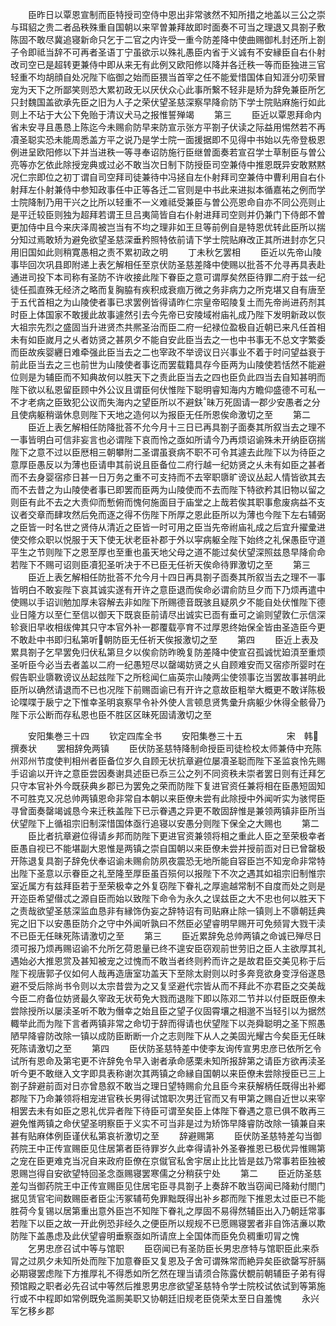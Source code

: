 <!-- { "loadSidebar": true } -->
　　臣昨日以覃恩宣制而臣特授司空侍中恩出非常骇然不知所措之地盖以三公之崇与珥貂之贵二者品秩殊重自国朝以来罕曽兼拜故即时面奏不可当之理退又具劄子敷陈固不敢尽冀追寝新命只乞于二官之内许受一重今防差降中使曲赐御札封还所上劄子令即祗当辞不可再者圣语丁宁虽欲示以殊礼愚臣内省于义诚有不安縁臣自右仆射改司空已是超转更兼侍中即从来无有此例又欧阳修以降并各迁秩一等而臣独进三官轻重不均胡顔自处况陛下临御之始而臣猥当首宰之任不能爱惜国体自知涯分叨荣冒宠为天下之所鄙笑则恐大累初政无以厌伏众心此事所繋不轻非是矫为辞免兼臣所乞只封魏国盖欲承先臣之旧为人子之荣伏望圣慈深察早降俞防下学士院贴麻施行如此则上不玷于大公下免贻于清议犬马之报惟誓殚竭
　　第三
　　臣近以覃恩拜命内省未安寻且愚恳上陈迄今未赐俞防早来防宣示张方平劄子伏读之际益用惕然若不再凟圣聪实恐未能周悉盖方平之说乃是学士院一面援据即不见得中书始以先帝登极恩例进呈欧阳修以下并当进秩一等寻奉诏防施行臣继曽面奏若宣召学士草制臣与曽公亮等亦乞依此除授宠典或过必不敢当次日制下防授臣司空兼侍中推恩既异安敢黙黙况仁宗即位之初丁谓自司空拜司徒兼待中冯拯自左仆射拜司空兼侍中曹利用自右仆射拜左仆射兼侍中参知政事任中正等各迁二官则是中书此来进拟本循嘉祐之例而学士院降制乃用干兴之比所以轻重不一义难祗受兼臣与曽公亮恩命自亦不同公亮则止是平迁较臣则独为超拜若谓王旦吕夷简皆自右仆射进拜司空则并仍兼门下侍郎不曽更加侍中且今来庆泽周被岂当有不均之理非如王旦等前例自是特恩优转此臣所以揣分知过焉敢矫为避免欲望圣慈深垂矜照特依前请下学士院贴麻改正其所进封亦乞只用旧国如此则稍寛愚相之责不累初政之明
　　丁未秋乞罢相
　　臣近以先帝山陵事毕回次巩县即附递上表乞解相任至京伏防圣慈差降中使赐以批荅不允寻再具表赴通进司投下本司称有圣防不许收接此陛下眷臣之意可谓厚矣然臣待罪二府于兹一纪徒任孤直殊无经济之略而复胸脇有疾积成衰痼万微之务非病力之所克堪又自有唐至于五代首相之为山陵使者事已求罢例皆得请昨仁宗皇帝昭陵复土而先帝尚进药剂其时臣上体国家不敢援此故事遽然引去今先帝已安陵域袝庙礼成乃陛下发明新政以恢大祖宗先烈之盛固当升进贤杰共熈圣治而臣二府一纪禄位盈极自近朝已来凡任首相未有如臣嵗月之乆者妨贤之甚夙夕不能自安此臣当去之一也中书事无不总文字繁委而臣故疾婴纒日难牵强此臣当去之二也宰政不举谤议日兴事业不着于时问望益衰于前此臣当去之三也前世为山陵使者事讫而罢载籍具存今臣两为山陵使若恬然不能避位则是为辅臣而不知典故何以胜天下之责此臣当去之四也臣负此四当去自知甚明而陛下欲以私恩留臣顾中外公议且谓臣何伏惟陛下聪明睿知海内方瞻仰盛德不可私一不才老病之臣致犯公议而失海内之望臣所以不避鈇昧万死固请一郡少安愚者之分且使病躯稍谐休息则陛下天地之造何以为报臣无任所恩俟命激切之至
　　第二
　　臣近上表乞解相任防降批荅不允今月十三日已再具劄子面奏其所叙当去之理不一事皆明白可信非妄言也必谓陛下哀而怜之亟如所请今乃再烦诏谕殊未开纳臣窃揣陛下之意不过以臣厯相三朝攀附二圣谓虽衰病不职不可令其遽去此陛下以为待臣之意厚臣愚反以为薄也臣请申其前说且臣备位二府行越一纪妨贤之乆未有如臣之甚者而不去身婴宿疹日甚一日万务之重不可支持而不去宰职隳旷谤议丛起人情皆欲其去而不去昔之为山陵使者事已即罢而臣两为山陵使而不去而陛下特欲矜其旧物以留之则臣有此不去之大责仰而慙俯而愧何施面目于庙堂之上哉若俟其职事愈废病益不支议者交章而肆攻然后免而逐之得不伤陛下所厚之恩此臣所以为薄也今陛下左右辅弼之臣皆一时名世之贤侍从清近之臣皆一时可用之臣当先帝祔庙礼成之后宜升擢彚进使交修众职以悦服于天下使无状老臣补郡于外以寜病躯全陛下始终之礼保愚臣守道平生之节则陛下之恩至厚也至重也虽天地父母之道不能过矣伏望深照兹恳早降俞命若陛下不赐可诏则臣凟犯圣听决于不已臣无任祈天俟命待罪激切之至
　　第三
　　臣近上表乞解相任防批荅不允今月十四日再具劄子靣奏其所叙当去之理不一事皆明白不敢妄陛下哀其诚实遂有开许之意臣退而俟命必谓俞防旦夕而下乃烦再遣中使赐以手诏训勉加厚未容解去非如陛下所赐德音既骇且疑夙夕不能自处伏惟陛下德业日隆方以至仁至信以御天下既哀臣前请尽出诚实已靣有垂可之谕则望敦仁示信深轸衰旧早收相绂俾其只守本官外补一郡覆载亭育不过厚恩终始保全皆由圣造臣今更不敢赴中书即归私第听朝防臣无任祈天俟报激切之至
　　第四
　　臣近上表及累具劄子乞早罢免归伏私第旦夕以俟俞防昨晩复防差降中使宣召孤诚忧廹湏至重烦圣听臣今必当去者盖以二府一纪愚短尽以罄竭妨贤之乆自顾难安而又宿疹所婴时在假告职业隳斁谤议丛起兹陛下之所稔闻仁庙英宗山陵两尘使领事讫当罢故事甚明此臣所以确然请退而不已也况陛下前赐靣谕已有开许之意故臣粗举大概更不敢详陈极论喋喋于扆宁之下惟幸圣明哀察早令补外使人言顿息贤隽彚升病躯少休得全骸骨乃陛下示公断而存私恩也臣不胜区区昧死固请激切之至














　　安阳集巻三十四
　　钦定四库全书
　　安阳集巻三十五　　　　　宋　韩　撰奏状
　　罢相辞免两镇
　　臣伏防圣慈特降制命授臣司徒检校太师兼侍中充陈州邓州节度使判相州者臣备位岁久自顾无状抗章避位屡凟圣聪而陛下圣监哀怜先赐手诏谕以开许之意臣尝因奏谢具述臣已忝三公之列不同资秩未崇者罢日则有迁拜乞只守本官补外今既获典乡郡已为罢免之荣而防陛下复进官资任兼将相在臣愚短固知不可胜克又况总帅两镇恩命非常自本朝以来臣僚未尝有此除授中外闻听实为骇愕臣寻曾面奏罄竭诚恳今来迁秩盖陛下已示眷遇之异更不敢固辞惟是兼领两镇非臣所当伏望陛下上循祖宗旧制深惜国体亟行追寝以安愚分则陛下保全之大赐也
　　第二
　　臣比者抗章避位得请乡邦而防陛下更进官资兼领将相之重此人臣之至荣极幸者臣愚自视已不能堪副大恩惟是两镇之崇自国朝以来臣僚未尝并授前靣对日已曾罄极开陈退复具劄子辞免伏奉诏谕未赐俞防夙夜震恐无地所能自容臣岂不知宠命非常特出陛下圣意以示眷臣之礼至隆至厚臣虽百殒何以报陛下不次之遇其如祖宗旧制惟宗室近属方有兹拜臣若于至荣极幸之外复窃陛下眷礼之厚逾越常制不自度而处之则是开迩臣希望僣忒之源自臣而始以致陛下命令为永久之误兹臣之大不忠也何以胜天下之责哉欲望圣慈深监血恳非有縁饰伪妄之辞特诏有司贴麻止除一镇则上不隳朝廷典宪之旧下以安愚臣防介之守中外闻听孰曰不然臣必望睿明早赐开可免频冐大戮干渎不已臣无任昧死陈请激切之至
　　第三
　　臣近累辞免总帅两镇之命诚已殚尽日须可报乃烦再赐诏谕不允所乞荷恩量已终不遑安臣窃观前世劳旧之臣人主欲厚其礼遇始必大推恩赏及甚知被宠之过愧而不敢当者终则矜而许之是故君臣交美见称于后陛下视唐郭子仪如何人哉再造唐室功盖天下至除太尉则以时多奔竞欲身变浮俗遂恳避不受后除尚书令则以太宗昔尝为之又复坚避代宗皆从而不拜此不亦君臣之交美哉今臣二府备位妨贤最久宰政无状苟免大戮而退陛下即以陈邓二节并以付臣既臣僚未尝除授所以屡渎圣听不敢为僭幸之始且臣之望子仪固霄壤之相邈不当轻引以为据然輙举此而为陛下言者两镇非常之命切于辞而得请也伏望陛下以尧舜聪明之圣下照愚陋早降睿防改除一镇以成防臣断断一介之志则陛下从人之美固光耀古今矣臣无任昧死陈请激切之至
　　第四
　　臣伏防圣慈特差中使李友询传宣男忠彦已依所乞令试所有恩命及第宅更不许辞免令早入谢者承命感栗未知所报辞第之请臣方欲再渎圣听今更不敢继入文字即具表称谢次其两镇之命縁自国朝以来臣僚未尝除授臣已三上劄子辞避前靣对日亦曾恳叙不敢当之理日望特赐俞允且臣今来获解柄任既得出补郷郡陛下乃命兼领将相宠进官秩长男得试馆职次男迁官而又有甲第之赐自近世以来宰相罢去未有如臣之恩礼优异者陛下待臣可谓至矣臣上体陛下眷遇之意已俱不敢再三避免惟两镇之命伏望圣明察臣于义实不可当非是过为矫饰早降睿防改除一镇兼自来甚有贴麻体例臣谨伏私第哀祈激切之至
　　辞避赐第
　　臣伏防圣慈特差勾当御药院王中正传宣赐臣见住居第者臣待罪岁久此幸得请补外圣眷推恩已极优异惟赐第之宠在臣更难克当况自来政府臣僚在京僦官私舍宇居止比比皆是兹乃常事若臣独被恩赐岂得自安欲望特回圣念亟赐寝罢寒儒之分稍获宁处
　　第二
　　臣近防圣慈差勾当御药院王中正传宣赐臣见住居宅臣寻具劄子上奏辞不敢当窃闻已降勑付閤门据见赁官宅间数赐臣者臣尘汚冢辅苟免罪黜既得出补乡郡而陛下推恩太过臣已不能胜荷今复锡以居第重出意外臣岂不知陛下眷礼之厚固不易得然辅臣出入乃朝廷常事若陛下以臣之故一开此例恐非经久之便臣所以规规不已愿赐寝罢者非自饰洁亷以欺防陛下盖愚虑及此伏望睿明垂察亟如所请庶上全国体而臣免负稠重叨冐之愧
　　乞男忠彦召试中等与馆职
　　臣窃闻已有圣防臣长男忠彦特与馆职臣此来忝冐之过夙夕未知所处而陛下加意眷臣又复恩及子舍可谓殊常而絶异矣臣欲罄写肝膈必期寝罢虑陛下方推厚礼不得悉如所乞然在理当请须合陈露伏覩前朝辅臣子弟有得预馆殿之职者必先召试中等然后推恩男忠彦欲望圣慈特令学士院校试依试到等第施行或不中程即如常例既免滥厠美职又协朝廷旧规老臣侥荣太至日自羞愧
　　永兴军乞移乡郡
